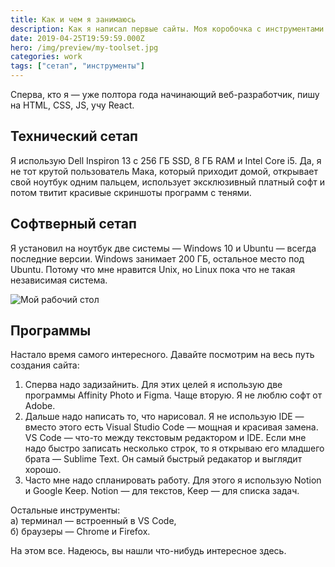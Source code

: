 ```yaml
---
title: Как и чем я занимаюсь
description: Как я написал первые сайты. Моя коробочка с инструментами
date: 2019-04-25T19:59:59.000Z
hero: /img/preview/my-toolset.jpg
categories: work
tags: ["сетап", "инструменты"]
---
```


Сперва, кто я — уже полтора года начинающий веб-разработчик, пишу на HTML, CSS, JS, учу React.

## Технический сетап

Я использую Dell Inspiron 13 с 256 ГБ SSD, 8 ГБ RAM и Intel Core i5. Да, я не тот крутой пользователь Мака, который приходит домой, открывает свой ноутбук одним пальцем, использует эксклюзивный платный софт и потом твитит красивые скриншоты программ с тенями.

## Софтверный сетап

Я установил на ноутбук две системы — Windows 10 и Ubuntu — всегда последние версии. Windows занимает 200 ГБ, остальное место под Ubuntu. Потому что мне нравится Unix, но Linux пока что не такая независимая система.

![Мой рабочий стол](/img/toolset.jpg "Мой рабочий стол")

## Программы

Настало время самого интересного. Давайте посмотрим на весь путь создания сайта:

1. Сперва надо задизайнить. Для этих целей я использую две программы Affinity Photo и Figma. Чаще вторую. Я не люблю софт от Adobe.
2. Дальше надо написать то, что нарисовал. Я не использую IDE — вместо этого есть Visual Studio Code — мощная и красивая замена. VS Code — что-то между текстовым редактором и IDE. Если мне надо быстро записать несколько строк, то я открываю его младшего брата — Sublime Text. Он самый быстрый редакатор и выглядит хорошо.
3. Часто мне надо спланировать работу. Для этого я использую Notion и Google Keep. Notion — для текстов, Keep — для списка задач.

Остальные инструменты:\
а) терминал — встроенный в VS Code,\
б) браузеры — Chrome и Firefox.

На этом все. Надеюсь, вы нашли что-нибудь интересное здесь.

